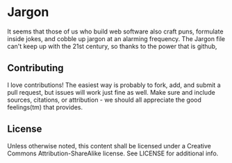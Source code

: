 Jargon
======

It seems that those of us who build web software also craft puns, formulate inside jokes, and cobble up jargon at an alarming frequency.
The Jargon file can't keep up with the 21st century, so thanks to the power that is github,

Contributing
------------

I love contributions! The easiest way is probably to fork, add, and submit a pull request, but issues will work just fine as well.
Make sure and include sources, citations, or attribution - we should all appreciate the good feelings(tm) that provides.

License
-------

Unless otherwise noted, this content shall be licensed under a Creative Commons Attribution-ShareAlike license. See LICENSE for additional info.